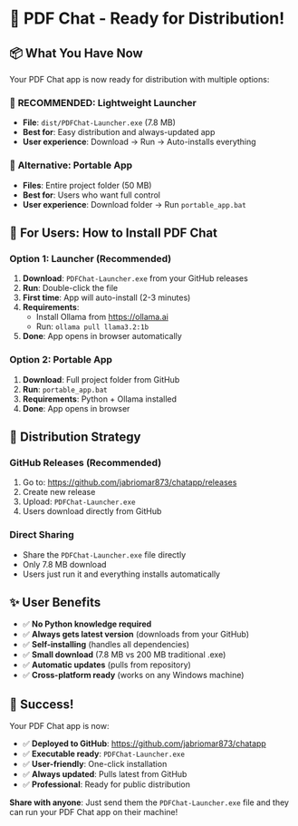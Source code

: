 # 🚀 PDF Chat - Ready for Distribution!

## 📦 What You Have Now

Your PDF Chat app is now ready for distribution with multiple options:

### 🎯 **RECOMMENDED: Lightweight Launcher**
- **File**: `dist/PDFChat-Launcher.exe` (7.8 MB)
- **Best for**: Easy distribution and always-updated app
- **User experience**: Download → Run → Auto-installs everything

### 📁 **Alternative: Portable App**
- **Files**: Entire project folder (50 MB)
- **Best for**: Users who want full control
- **User experience**: Download folder → Run `portable_app.bat`

## 🎯 **For Users: How to Install PDF Chat**

### Option 1: Launcher (Recommended)
1. **Download**: `PDFChat-Launcher.exe` from your GitHub releases
2. **Run**: Double-click the file
3. **First time**: App will auto-install (2-3 minutes)
4. **Requirements**: 
   - Install Ollama from https://ollama.ai
   - Run: `ollama pull llama3.2:1b`
5. **Done**: App opens in browser automatically

### Option 2: Portable App
1. **Download**: Full project folder from GitHub
2. **Run**: `portable_app.bat`
3. **Requirements**: Python + Ollama installed
4. **Done**: App opens in browser

## 🔗 **Distribution Strategy**

### GitHub Releases (Recommended)
1. Go to: https://github.com/jabriomar873/chatapp/releases
2. Create new release
3. Upload: `PDFChat-Launcher.exe`
4. Users download directly from GitHub

### Direct Sharing
- Share the `PDFChat-Launcher.exe` file directly
- Only 7.8 MB download
- Users just run it and everything installs automatically

## ✨ **User Benefits**

- ✅ **No Python knowledge required**
- ✅ **Always gets latest version** (downloads from your GitHub)
- ✅ **Self-installing** (handles all dependencies)
- ✅ **Small download** (7.8 MB vs 200 MB traditional .exe)
- ✅ **Automatic updates** (pulls from repository)
- ✅ **Cross-platform ready** (works on any Windows machine)

## 🎉 **Success!**

Your PDF Chat app is now:
- ✅ **Deployed to GitHub**: https://github.com/jabriomar873/chatapp
- ✅ **Executable ready**: `PDFChat-Launcher.exe`
- ✅ **User-friendly**: One-click installation
- ✅ **Always updated**: Pulls latest from GitHub
- ✅ **Professional**: Ready for public distribution

**Share with anyone**: Just send them the `PDFChat-Launcher.exe` file and they can run your PDF Chat app on their machine!
